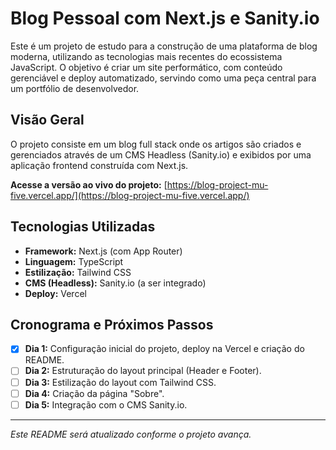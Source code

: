 # Blog Pessoal com Next.js e Sanity.io

Este é um projeto de estudo para a construção de uma plataforma de blog moderna, utilizando as tecnologias mais recentes do ecossistema JavaScript. O objetivo é criar um site performático, com conteúdo gerenciável e deploy automatizado, servindo como uma peça central para um portfólio de desenvolvedor.

## Visão Geral

O projeto consiste em um blog full stack onde os artigos são criados e gerenciados através de um CMS Headless (Sanity.io) e exibidos por uma aplicação frontend construída com Next.js.

**Acesse a versão ao vivo do projeto:** [https://blog-project-mu-five.vercel.app/](https://blog-project-mu-five.vercel.app/)

## Tecnologias Utilizadas

*   **Framework:** Next.js (com App Router)
*   **Linguagem:** TypeScript
*   **Estilização:** Tailwind CSS
*   **CMS (Headless):** Sanity.io (a ser integrado)
*   **Deploy:** Vercel

## Cronograma e Próximos Passos

- [x] **Dia 1:** Configuração inicial do projeto, deploy na Vercel e criação do README.
- [ ] **Dia 2:** Estruturação do layout principal (Header e Footer).
- [ ] **Dia 3:** Estilização do layout com Tailwind CSS.
- [ ] **Dia 4:** Criação da página "Sobre".
- [ ] **Dia 5:** Integração com o CMS Sanity.io.

---
*Este README será atualizado conforme o projeto avança.*

